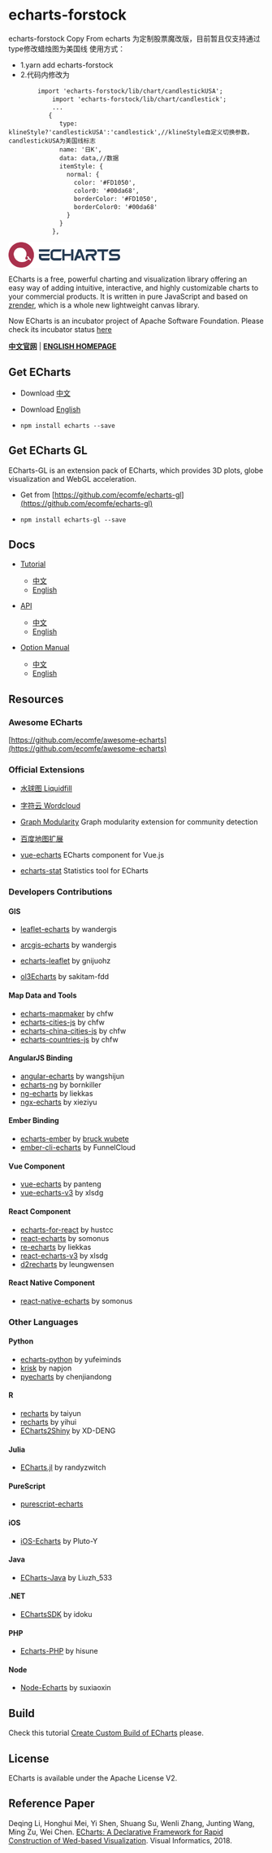 # echarts-forstock
echarts-forstock Copy From echarts
为定制股票魔改版，目前暂且仅支持通过type修改蜡烛图为美国线
使用方式：
* 1.yarn add echarts-forstock
* 2.代码内修改为
```        	
		import 'echarts-forstock/lib/chart/candlestickUSA';
        	import 'echarts-forstock/lib/chart/candlestick';
        	...
		   {
			  type:  klineStyle?'candlestickUSA':'candlestick',//klineStyle自定义切换参数，candlestickUSA为美国线标志
			  name: '日K',
			  data: data,//数据
			  itemStyle: {
				normal: {
				  color: '#FD1050',
				  color0: '#00da68',
				  borderColor: '#FD1050',
				  borderColor0: '#00da68'
				}
			  }
			}, 
```
<a href="http://echarts.baidu.com">
    <img style="vertical-align: top;" src="./asset/logo.png?raw=true" alt="logo" height="50px">
</a>

ECharts is a free, powerful charting and visualization library offering an easy way of adding intuitive, interactive, and highly customizable charts to your commercial products. It is written in pure JavaScript and based on <a href="https://github.com/ecomfe/zrender">zrender</a>, which is a whole new lightweight canvas library.

Now ECharts is an incubator project of Apache Software Foundation.
Please check its incubator status [here](http://incubator.apache.org/projects/echarts.html)

**[中文官网](http://echarts.baidu.com)** | **[ENGLISH HOMEPAGE](https://echarts.apache.org/index.html)**

## Get ECharts

+ Download [中文](http://echarts.baidu.com/download.html)
+ Download [English](https://echarts.apache.org/download.html)

+ `npm install echarts --save`

## Get ECharts GL

ECharts-GL is an extension pack of ECharts, which provides 3D plots, globe visualization and WebGL acceleration.

+ Get from [https://github.com/ecomfe/echarts-gl](https://github.com/ecomfe/echarts-gl)

+ `npm install echarts-gl --save`

## Docs

+ [Tutorial](http://echarts.baidu.com/tutorial.html)
    + [中文](http://echarts.baidu.com/tutorial.html)
    + [English](http://ecomfe.github.io/echarts-doc/public/en/tutorial.html)

+ [API](http://echarts.baidu.com/api.html)
    + [中文](http://echarts.baidu.com/api.html)
    + [English](http://ecomfe.github.io/echarts-doc/public/en/api.html)

+ [Option Manual](http://echarts.baidu.com/option.html)
    + [中文](http://echarts.baidu.com/option.html)
    + [English](http://ecomfe.github.io/echarts-doc/public/en/option.html)

## Resources


### Awesome ECharts

[https://github.com/ecomfe/awesome-echarts](https://github.com/ecomfe/awesome-echarts)

### Official Extensions

+ [水球图 Liquidfill](https://github.com/ecomfe/echarts-liquidfill)

+ [字符云 Wordcloud](https://github.com/ecomfe/echarts-wordcloud)

+ [Graph Modularity](https://github.com/ecomfe/echarts-graph-modularity) Graph modularity extension for community detection

+ [百度地图扩展](https://github.com/ecomfe/echarts/tree/master/extension/bmap)

+ [vue-echarts](https://github.com/ecomfe/vue-echarts) ECharts component for Vue.js

+ [echarts-stat](https://github.com/ecomfe/echarts-stat) Statistics tool for ECharts


### Developers Contributions


#### GIS

+ [leaflet-echarts](https://github.com/wandergis/leaflet-echarts3) by wandergis
+ [arcgis-echarts](https://github.com/wandergis/arcgis-echarts3) by wandergis

+ [echarts-leaflet](https://github.com/gnijuohz/echarts-leaflet) by gnijuohz

+ [ol3Echarts](https://github.com/sakitam-fdd/ol3Echarts) by sakitam-fdd

#### Map Data and Tools

+ [echarts-mapmaker](https://github.com/echarts-maps/echarts-mapmaker) by chfw
+ [echarts-cities-js](https://github.com/echarts-maps/echarts-cities-js) by chfw
+ [echarts-china-cities-js](https://github.com/echarts-maps/echarts-china-cities-js) by chfw
+ [echarts-countries-js](https://github.com/echarts-maps/echarts-countries-js) by chfw


#### AngularJS Binding

+ [angular-echarts](https://github.com/wangshijun/angular-echarts) by wangshijun
+ [echarts-ng](https://github.com/bornkiller/echarts-ng) by bornkiller
+ [ng-echarts](https://github.com/liekkas/ng-echarts) by liekkas
+ [ngx-echarts](https://github.com/xieziyu/ngx-echarts) by xieziyu

#### Ember Binding
+ [echarts-ember](https://github.com/bruckwubete/echarts-ember) by [bruck wubete](https://github.com/bruckwubete)
+ [ember-cli-echarts](https://github.com/funnelcloudinc/ember-cli-echarts) by FunnelCloud

#### Vue Component

+ [vue-echarts](https://github.com/panteng/vue-echarts) by panteng
+ [vue-echarts-v3](https://github.com/xlsdg/vue-echarts-v3) by xlsdg

#### React Component

+ [echarts-for-react](https://github.com/hustcc/echarts-for-react) by hustcc
+ [react-echarts](https://github.com/somonus/react-echarts) by somonus
+ [re-echarts](https://github.com/liekkas/re-echarts) by liekkas
+ [react-echarts-v3](https://github.com/xlsdg/react-echarts-v3) by xlsdg
+ [d2recharts](https://github.com/leungwensen/d2recharts) by leungwensen

#### React Native Component

+ [react-native-echarts](https://github.com/somonus/react-native-echarts) by somonus

### Other Languages
#### Python

+ [echarts-python](https://github.com/yufeiminds/echarts-python) by yufeiminds
+ [krisk](https://github.com/napjon/krisk) by napjon
+ [pyecharts](https://github.com/chenjiandongx/pyecharts) by chenjiandong

#### R

+ [recharts](https://github.com/taiyun/recharts) by taiyun
+ [recharts](https://github.com/yihui/recharts) by yihui
+ [ECharts2Shiny](https://github.com/XD-DENG/ECharts2Shiny) by XD-DENG

#### Julia

+ [ECharts.jl](https://github.com/randyzwitch/ECharts.jl) by randyzwitch

#### PureScript

+ [purescript-echarts](https://github.com/slamdata/purescript-echarts/)

#### iOS

+ [iOS-Echarts](https://github.com/Pluto-Y/iOS-Echarts) by Pluto-Y

#### Java

+ [ECharts-Java](http://www.oschina.net/p/echarts-java) by Liuzh_533

#### .NET

+ [EChartsSDK](https://github.com/idoku/EChartsSDK) by idoku

#### PHP

+ [Echarts-PHP](https://github.com/hisune/Echarts-PHP) by hisune

#### Node

+ [Node-Echarts](https://github.com/suxiaoxin/node-echarts) by suxiaoxin

## Build

Check this tutorial [Create Custom Build of ECharts](https://ecomfe.github.io/echarts-doc/public/en/tutorial.html#Create%20Custom%20Build%20of%20ECharts)
 please.

## License

ECharts is available under the Apache License V2.

## Reference Paper

Deqing Li, Honghui Mei, Yi Shen, Shuang Su, Wenli Zhang, Junting Wang, Ming Zu, Wei Chen.
[ECharts: A Declarative Framework for Rapid Construction of Wed-based Visualization](https://www.sciencedirect.com/science/article/pii/S2468502X18300068).
Visual Informatics, 2018.

